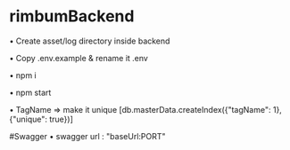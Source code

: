 # rimbumBackend

• Create asset/log directory inside backend

• Copy .env.example & rename it .env

• npm i

• npm start

• TagName => make it unique [db.masterData.createIndex({"tagName": 1},{"unique": true})]


#Swagger
• swagger url : "baseUrl:PORT"



